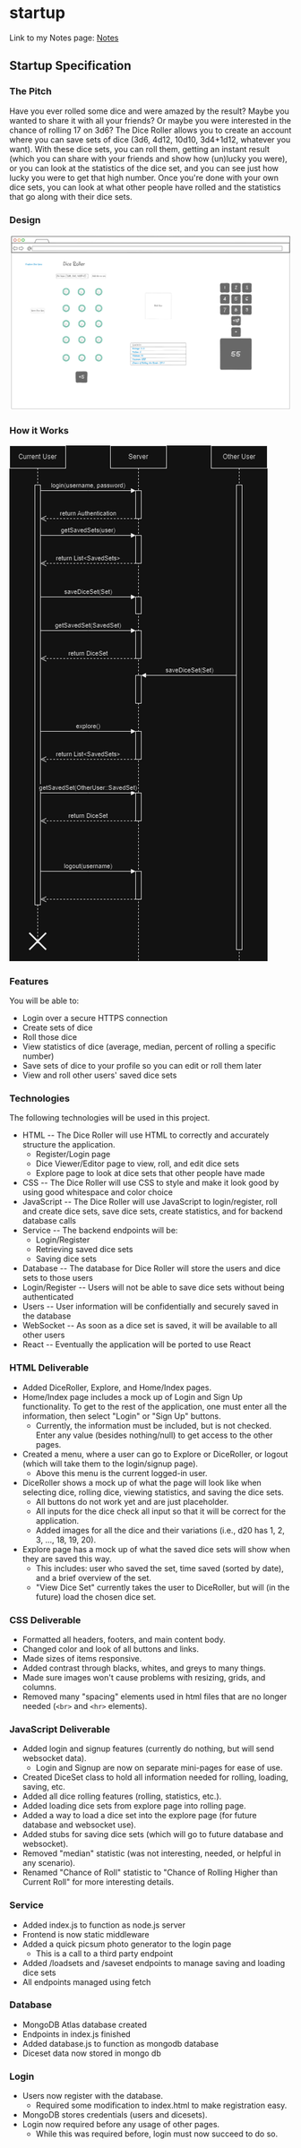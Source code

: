 # startup
Link to my Notes page: [Notes](https://github.com/ejlayton00/startup/blob/main/notes.md)


## Startup Specification
### The Pitch
Have you ever rolled some dice and were amazed by the result? Maybe you wanted to share it with all your friends? Or maybe you were interested in the chance of rolling 17 on 3d6? The Dice Roller allows you to create an account where you can save sets of dice (3d6, 4d12, 10d10, 3d4+1d12, whatever you want). With these dice sets, you can roll them, getting an instant result (which you can share with your friends and show how (un)lucky you were), or you can look at the statistics of the dice set, and you can see just how lucky you were to get that high number. Once you're done with your own dice sets, you can look at what other people have rolled and the statistics that go along with their dice sets.

### Design
![Design mockup for the dice roller.](./images/StartupSpecification/DiceRollerMockup.png)

### How it Works
![Server mockup for the dice roller.](./images/StartupSpecification/ServerMockup.drawio.png)

### Features
You will be able to:
- Login over a secure HTTPS connection
- Create sets of dice
- Roll those dice
- View statistics of dice (average, median, percent of rolling a specific number)
- Save sets of dice to your profile so you can edit or roll them later
- View and roll other users' saved dice sets

### Technologies
The following technologies will be used in this project.
- HTML -- The Dice Roller will use HTML to correctly and accurately structure the application.
    - Register/Login page
    - Dice Viewer/Editor page to view, roll, and edit dice sets
    - Explore page to look at dice sets that other people have made
- CSS -- The Dice Roller will use CSS to style and make it look good by using good whitespace and color choice
- JavaScript -- The Dice Roller will use JavaScript to login/register, roll and create dice sets, save dice sets, create statistics, and for backend database calls
- Service -- The backend endpoints will be:
    - Login/Register
    - Retrieving saved dice sets
    - Saving dice sets
- Database -- The database for Dice Roller will store the users and dice sets to those users
- Login/Register -- Users will not be able to save dice sets without being authenticated
- Users -- User information will be confidentially and securely saved in the database
- WebSocket -- As soon as a dice set is saved, it will be available to all other users
- React -- Eventually the application will be ported to use React

### HTML Deliverable
- Added DiceRoller, Explore, and Home/Index pages.
- Home/Index page includes a mock up of Login and Sign Up functionality. To get to the rest of the application, one must enter all the information, then select "Login" or "Sign Up" buttons.
    - Currently, the information must be included, but is not checked. Enter any value (besides nothing/null) to get access to the other pages.
- Created a menu, where a user can go to Explore or DiceRoller, or logout (which will take them to the login/signup page).
    - Above this menu is the current logged-in user.
- DiceRoller shows a mock up of what the page will look like when selecting dice, rolling dice, viewing statistics, and saving the dice sets.
    - All buttons do not work yet and are just placeholder.
    - All inputs for the dice check all input so that it will be correct for the application.
    - Added images for all the dice and their variations (i.e., d20 has 1, 2, 3, ..., 18, 19, 20).
- Explore page has a mock up of what the saved dice sets will show when they are saved this way.
    - This includes: user who saved the set, time saved (sorted by date), and a brief overview of the set.
    - "View Dice Set" currently takes the user to DiceRoller, but will (in the future) load the chosen dice set.

### CSS Deliverable
- Formatted all headers, footers, and main content body.
- Changed color and look of all buttons and links.
- Made sizes of items responsive.
- Added contrast through blacks, whites, and greys to many things.
- Made sure images won't cause problems with resizing, grids, and columns.
- Removed many "spacing" elements used in html files that are no longer needed (```<br>``` and ```<hr>``` elements).

### JavaScript Deliverable
- Added login and signup features (currently do nothing, but will send websocket data).
    - Login and Signup are now on separate mini-pages for ease of use.
- Created DiceSet class to hold all information needed for rolling, loading, saving, etc.
- Added all dice rolling features (rolling, statistics, etc.).
- Added loading dice sets from explore page into rolling page.
- Added a way to load a dice set into the explore page (for future database and websocket use).
- Added stubs for saving dice sets (which will go to future database and websocket).
- Removed "median" statistic (was not interesting, needed, or helpful in any scenario).
- Renamed "Chance of Roll" statistic to "Chance of Rolling Higher than Current Roll" for more interesting details.

### Service
- Added index.js to function as node.js server
- Frontend is now static middleware
- Added a quick picsum photo generator to the login page
    - This is a call to a third party endpoint
- Added /loadsets and /saveset endpoints to manage saving and loading dice sets
- All endpoints managed using fetch

### Database
- MongoDB Atlas database created
- Endpoints in index.js finished
- Added database.js to function as mongodb database
- Diceset data now stored in mongo db

### Login
- Users now register with the database.
    - Required some modification to index.html to make registration easy.
- MongoDB stores credentials (users and dicesets).
- Login now required before any usage of other pages.
    - While this was required before, login must now succeed to do so.